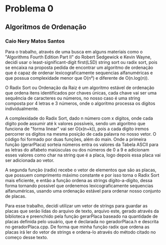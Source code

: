 # Problema 0
## Algoritmos de Ordenação
### Caio Nery Matos Santos

Para o trabalho, através de uma busca em alguns materiais como o "Algorithms Fourth Edition Part II" do Robert Sedgewick e Kevin Wayne, decidi usar o least-significant-digit first(LSD) string sort ou radix sort, pois se encaixa na proposta pedida de encontrar um algoritmo de ordenação que é capaz de ordenar lexicograficamente sequencias alfanuméricas e que possua complexidade menor que O(n²) e diferente de O(n.log(n)).

O Radix Sort ou Ordenação da Raiz é um algoritmo estável de ordenação que ordena itens identificados por chaves únicas, cada chave vai ser uma sequência de caracteres ou números, no nosso caso é uma string composta por 4 letras e 3 números, onde o algoritmo processa os dígitos individualmente.

A complexidade do Radix Sort, dado n número com x dígitos, onde cada dígito pode assumir até k valores possíveis, sendo um algoritmo que funciona de "forma linear" vai ser O(x(n+k)), pois a cada dígito iremos percorrer os dígitos na mesma posição de cada palavra no nosso vetor.
O código foi formado por duas funções, além do main. Onde a primeira função (gerarPlaca) sorteia números entra os valores da Tabela ASCII para as letras do alfabeto maiúsculas ou dos números de 0 a 9 e adicionam esses valores como char na string que é a placa, logo depois essa placa vai ser adicionada ao vetor.

A segunda função (radix) recebe o vetor de elementos que são as placas, que possuem comprimento máximo constante e por isso torna o Radix Sort mais eficiente, e então a função ordena as strings dígito-a-dígito, dessa forma tornando possível que ordenemos lexicograficamente sequencias alfanuméricas, usando uma ordenação estável para ordenar nosso conjunto de placas.

Para esse trabalho, decidi utilizar um vetor de strings para guardar as placas que serão lidas do arquivo de texto, arquivo este, gerado através da biblioteca <fstream> e preenchido pela função gerarPlaca baseado na quantidade de placas definida pelo usuário, que é declarada no geradorPlaca.h e descrita no geradorPlaca.cpp. De forma que minha função radix que ordena as placas irá ler do vetor de strings e ordena-lo através do método citado no começo desse texto.